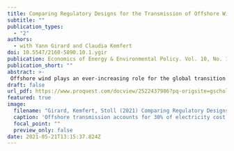 ```yaml
---
title: Comparing Regulatory Designs for the Transmission of Offshore Wind Energy
subtitle: ""
publication_types:
  - "2"
authors:
  - with Yann Girard and Claudia Kemfert
doi: 10.5547/2160-5890.10.1.ygir
publication: Economics of Energy & Environmental Policy. Vol. 10, No. 1
publication_short: ""
abstract: >-
 Offshore wind plays an ever-increasing role for the global transition to renewable energy. For offshore wind energy to be successful, cost-effective transport of the produced electricity to shore is necessary. The development and operation of the offshore transmission asset is costly and regulated differently across the globe. In this paper, we collect a unique data set that allows to compare empirical cost and quality of offshore transmission assets in two countries with different regulations. With project level data we can control for geographical and technical difference to assess which regulatory design might lead to lower economic costs for the offshore transmission asset. We find that a competitive regime that promotes the integration of wind farm and transmission leads to lower transmission cost and similar transmission availability.
draft: false
url_pdf: https://www.proquest.com/docview/2522437986?pq-origsite=gscholar&fromopenview=true
featured: true
image:
  filename: "Girard, Kemfert, Stoll (2021) Comparing Regulatory Designs for the Transmission of Offshore Wind Energy.pdf"
  caption: 'Offshore transmission accounts for 30% of electricity cost.'
  focal_point: ""
  preview_only: false
date: 2021-05-21T13:15:37.824Z
---
```

